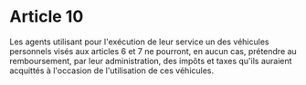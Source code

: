 # Article 10

Les agents utilisant pour l'exécution de leur service un des véhicules personnels visés aux articles 6 et 7 ne pourront, en aucun cas, prétendre au remboursement, par leur administration, des impôts et taxes qu'ils auraient acquittés à l'occasion de l'utilisation de ces véhicules.
